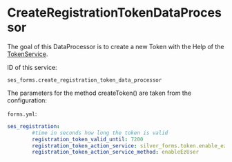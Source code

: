 # CreateRegistrationTokenDataProcessor

The goal of this DataProcessor is to create a new Token with the Help of the [TokenService](../../../../user_management/token/tokenservice.md).

ID of this service:

`ses_forms.create_registration_token_data_processor`

The parameters for the method createToken() are taken from the configuration:

`forms.yml`:

``` yaml
ses_registration:
        #time in seconds how long the token is valid
        registration_token_valid_until: 7200
        registration_token_action_service: silver_forms.token.enable_ez_user
        registration_token_action_service_method: enableEzUser 
```
